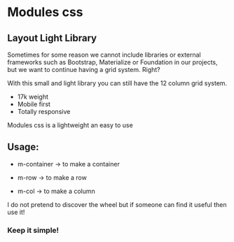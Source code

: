 # Modules css
## Layout Light Library


Sometimes for some reason we cannot include libraries or external frameworks such as Bootstrap, Materialize or Foundation in our projects, but we want to continue having a grid system. Right?


With this small and light library you can still have the 12 column grid system.


  - 17k weight
  - Mobile first
  - Totally responsive


Modules css is a lightweight an easy to use

## Usage: 

- m-container ->
to make a container

- m-row ->
to make a row

- m-col ->
to make a column


I do not pretend to discover the wheel but if someone can find it useful then use it!

### Keep it simple!